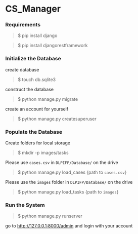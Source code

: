 # CS_Manager

### Requirements
> $ pip install django

> $ pip install djangorestframework

### Initialize the Database
create database
> $ touch db.sqlite3

construct the database
> $ python manage.py migrate

create an account for yourself
> $ python manage.py createsuperuser

### Populate the Database
Create folders for local storage
> $ mkdir -p images/tasks

Please use `cases.csv` in `DLPIFP/Database/` on the drive
> $ python manage.py load_cases {path to `cases.csv`}

Please use the `images` folder in `DLPIFP/Database/` on the drive
> $ python manage.py load_tasks {path to `images`}

### Run the System
> $ python manage.py runserver

go to http://127.0.0.1:8000/admin and login with your account
